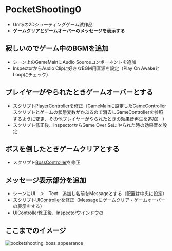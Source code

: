 # PocketShooting0
- Unityの2Dシューティングゲーム試作品
- **ゲームクリアとゲームオーバーのメッセージを表示する**

## 寂しいのでゲーム中のBGMを追加
- シーン上のGameMainにAudio Sourceコンポーネントを追加
- InspectorからAudio Clipに好きなBGM用音源を設定（Play On AwakeとLoopにチェック）

## プレイヤーがやられたときゲームオーバーとする
- スクリプト[PlayerController]()を修正（GameMainに設定したGameControllerスクリプトとゲームの状態変数がかぶるので消去しGameControllerを参照するように変更、その他プレイヤーがやられたときの効果音再生を追加）
）
- スクリプト修正後、InspectorからGame Over Seにやられた時の効果音を設定

## ボスを倒したときゲームクリアとする
- スクリプト[BossController]()を修正

## メッセージ表示部分を追加
- シーンにUI　＞　Text　追加し名前をMessageとする（配置は中央に設定）
- スクリプト[UIController]()を修正（Messageにゲームクリア・ゲームオーバーの表示をする）
- UIController修正後、Inspectorウインドウの

## ここまでのイメージ
![pocketshooting_boss_appearance](https://user-images.githubusercontent.com/32384416/140442205-e40f56c1-27ab-42b4-be0a-2d09a942de44.gif)
